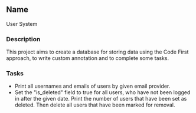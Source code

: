 ## Name
User System

### Description
This project aims to create a database for storing data using the Code First approach, to write custom annotation and to complete some tasks.  

### Tasks
- Print all usernames and emails of users by given email provider.
- Set the "is_deleted" field to true for all users, who have not been logged in after the given
date. Print the number of users that have been set as deleted. Then delete all users that have been marked for removal.
